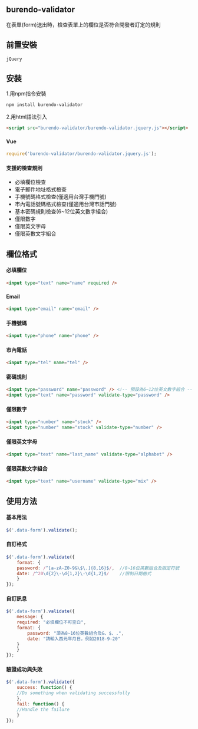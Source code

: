 ## burendo-validator
在表單(form)送出時，檢查表單上的欄位是否符合開發者訂定的規則
## 前置安裝
    jQuery
## 安裝
1.用npm指令安裝
```sh
npm install burendo-validator
```
2.用html語法引入
```html
<script src="burendo-validator/burendo-validator.jquery.js"></script>
```
#### Vue
```javascript
require('burendo-validator/burendo-validator.jquery.js');
```
#### 支援的檢查規則
* 必填欄位檢查
* 電子郵件地址格式檢查
* 手機號碼格式檢查(僅適用台灣手機門號)
* 市內電話號碼格式檢查(僅適用台灣市話門號)
* 基本密碼規則檢查(6~12位英文數字組合)
* 僅限數字
* 僅限英文字母
* 僅限英數文字組合
## 欄位格式
#### 必填欄位
```html
<input type="text" name="name" required />
```
#### Email
```html
<input type="email" name="email" />
```
#### 手機號碼
```html
<input type="phone" name="phone" />
```
#### 市內電話
```html
<input type="tel" name="tel" />
```
#### 密碼規則
```html
<input type="password" name="password" /> <!-- 預設為6~12位英文數字組合 -->
<input type="text" name="password" validate-type="password" />
```
#### 僅限數字
```html
<input type="number" name="stock" />
<input type="number" name="stock" validate-type="number" />
```
#### 僅限英文字母
```html
<input type="text" name="last_name" validate-type="alphabet" />
```
#### 僅限英數文字組合
```html
<input type="text" name="username" validate-type="mix" />
```
## 使用方法
#### 基本用法
```javascript
$('.data-form').validate();
```
#### 自訂格式
```javascript
$('.data-form').validate({
    format: {
	password: /^[a-zA-Z0-9&\$\.]{8,16}$/,  //8~16位英數組合及限定符號
	date: /^20\d{2}\-\d{1,2}\-\d{1,2}$/    //限制日期格式
    }
});
```
#### 自訂訊息
```javascript
$('.data-form').validate({
    message: {
	required: "必填欄位不可空白",
	format: {
	    password: "須為8~16位英數組合及&、$、.",
	    date: "請輸入西元年月日，例如2018-9-20"
	}
    }
});
```
#### 驗證成功與失敗
```javascript
$('.data-form').validate({
    success: function() {
	//Do something when validating successfully
    },
    fail: function() {
	//Handle the failure
    }
});
```

